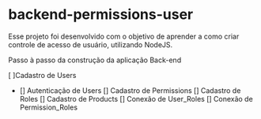 # backend-permissions-user

Esse projeto foi desenvolvido com o objetivo de aprender a como criar controle de acesso de usuário, utilizando NodeJS.

Passo à passo da construção da aplicação Back-end

[ ]Cadastro de Users 
- [] Autenticação de Users
[] Cadastro de Permissions
[] Cadastro de Roles
[] Cadastro de Products
[] Conexão de User_Roles
[] Conexão de Permission_Roles
